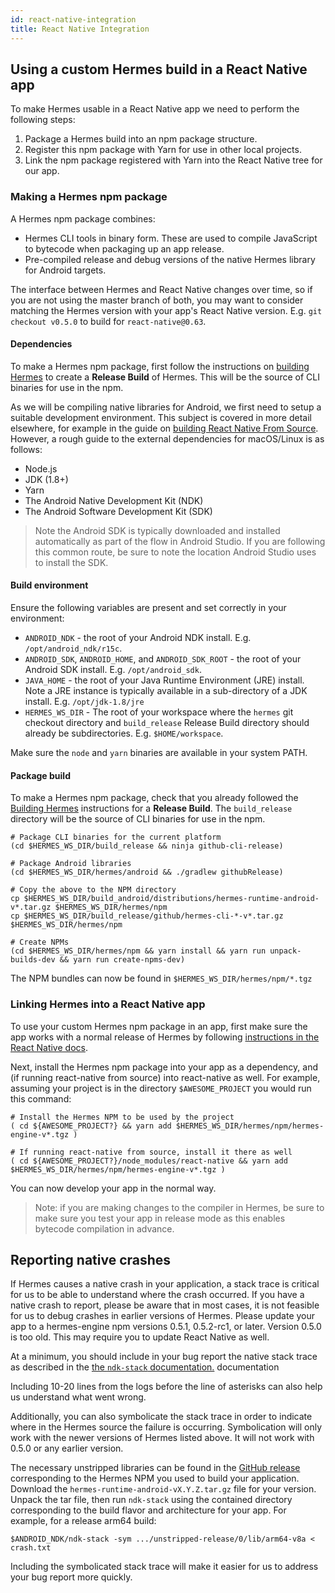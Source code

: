 ```yaml
---
id: react-native-integration
title: React Native Integration
---
```


## Using a custom Hermes build in a React Native app

To make Hermes usable in a React Native app we need to perform the following steps:

1. Package a Hermes build into an npm package structure.
2. Register this npm package with Yarn for use in other local projects.
3. Link the npm package registered with Yarn into the React Native tree for our app.

### Making a Hermes npm package

A Hermes npm package combines:
* Hermes CLI tools in binary form. These are used to compile JavaScript to bytecode when packaging up an app release.
* Pre-compiled release and debug versions of the native Hermes library for Android targets.

The interface between Hermes and React Native changes over time, so if you are
not using the master branch of both, you may want to consider matching the
Hermes version with your app's React Native version. E.g. `git checkout v0.5.0`
to build for `react-native@0.63`.

#### Dependencies

To make a Hermes npm package, first follow the instructions on [building Hermes](BuildingAndRunning.md) to create a **Release Build** of Hermes. This will be the source of CLI binaries for use in the npm.

As we will be compiling native libraries for Android, we first need to setup a suitable development environment. This subject is covered in more detail elsewhere, for example in the guide on [building React Native From Source](https://github.com/facebook/react-native/wiki/Building-from-source). However, a rough guide to the external dependencies for macOS/Linux is as follows:

* Node.js
* JDK (1.8+)
* Yarn
* The Android Native Development Kit (NDK)
* The Android Software Development Kit (SDK)

> Note the Android SDK is typically downloaded and installed automatically as part of the flow in Android Studio. If you are following this common route, be sure to note the location Android Studio uses to install the SDK.

#### Build environment

Ensure the following variables are present and set correctly in your environment:

* `ANDROID_NDK` - the root of your Android NDK install. E.g. `/opt/android_ndk/r15c`.
* `ANDROID_SDK`, `ANDROID_HOME`, and `ANDROID_SDK_ROOT` - the root of your Android SDK install. E.g. `/opt/android_sdk`.
* `JAVA_HOME` - the root of your Java Runtime Environment (JRE) install. Note a JRE instance is typically available in a sub-directory of a JDK install. E.g. `/opt/jdk-1.8/jre`
* `HERMES_WS_DIR` - The root of your workspace where the `hermes` git checkout directory and `build_release` Release Build directory should already be subdirectories. E.g. `$HOME/workspace`.

Make sure the `node` and `yarn` binaries are available in your system PATH.

#### Package build

To make a Hermes npm package, check that you already followed the [Building Hermes](BuildingAndRunning.md) instructions for a **Release Build**. The `build_release` directory will be the source of CLI binaries for use in the npm.

```shell
# Package CLI binaries for the current platform
(cd $HERMES_WS_DIR/build_release && ninja github-cli-release)

# Package Android libraries
(cd $HERMES_WS_DIR/hermes/android && ./gradlew githubRelease)

# Copy the above to the NPM directory
cp $HERMES_WS_DIR/build_android/distributions/hermes-runtime-android-v*.tar.gz $HERMES_WS_DIR/hermes/npm
cp $HERMES_WS_DIR/build_release/github/hermes-cli-*-v*.tar.gz $HERMES_WS_DIR/hermes/npm

# Create NPMs
(cd $HERMES_WS_DIR/hermes/npm && yarn install && yarn run unpack-builds-dev && yarn run create-npms-dev)
```

The NPM bundles can now be found in `$HERMES_WS_DIR/hermes/npm/*.tgz`


### Linking Hermes into a React Native app

To use your custom Hermes npm package in an app, first make sure the app works with a normal release of Hermes by following [instructions in the React Native docs](https://reactnative.dev/docs/hermes).

Next, install the Hermes npm package into your app as a dependency, and (if
running react-native from source) into react-native as well.  For example,
assuming your project is in the directory `$AWESOME_PROJECT` you would run this
command:

```shell
# Install the Hermes NPM to be used by the project
( cd ${AWESOME_PROJECT?} && yarn add $HERMES_WS_DIR/hermes/npm/hermes-engine-v*.tgz )

# If running react-native from source, install it there as well
( cd ${AWESOME_PROJECT?}/node_modules/react-native && yarn add $HERMES_WS_DIR/hermes/npm/hermes-engine-v*.tgz )
```

You can now develop your app in the normal way.

> Note: if you are making changes to the compiler in Hermes, be sure to make sure you test your app in release mode as this enables bytecode compilation in advance.

## Reporting native crashes

If Hermes causes a native crash in your application, a stack trace is critical for us to be able to understand where the crash occurred.  If you have a native crash to report, please be aware that in most cases, it is not feasible for us to debug crashes in earlier versions of Hermes.  Please update your app to a hermes-engine npm versions 0.5.1, 0.5.2-rc1, or later.  Version 0.5.0 is too old.  This may require you to update React Native as well.

At a minimum, you should include in your bug report the native stack trace as described in the [the `ndk-stack` documentation.](https://developer.android.com/ndk/guides/ndk-stack) documentation

Including 10-20 lines from the logs before the line of asterisks can also help us understand what went wrong.

Additionally, you can also symbolicate the stack trace in order to indicate where in the Hermes source the failure is occurring. Symbolication will only work with the newer versions of Hermes listed above.  It will not work with 0.5.0 or any earlier version.

The necessary unstripped libraries can be found in the [GitHub release](https://github.com/facebook/hermes/releases) corresponding to the Hermes NPM you used to build your application.  Download the `hermes-runtime-android-vX.Y.Z.tar.gz` file for your version.  Unpack the tar file, then run `ndk-stack` using the contained directory corresponding to the build flavor and architecture for your app.  For example, for a release arm64 build:

```
$ANDROID_NDK/ndk-stack -sym .../unstripped-release/0/lib/arm64-v8a < crash.txt
```

Including the symbolicated stack trace will make it easier for us to address your bug report more quickly.
